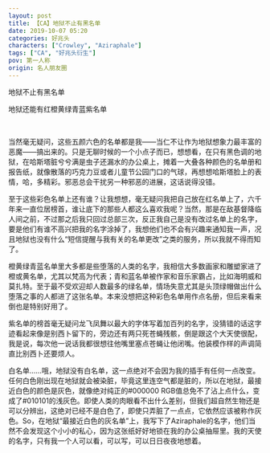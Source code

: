 ```yaml
---
layout: post
title: 【CA】地狱不止有黑名单
date: 2019-10-07 05:20
categories: 好兆头
characters: ["Crowley", "Aziraphale"]
tags: ["CA", "好兆头衍生"]
pov: 第一人称
origin: 名人朋友圈
---
```


地狱不止有黑名单

地狱还能有红橙黄绿青蓝紫名单

<br>

当然毫无疑问，这些五颜六色的名单都是我——当仁不让作为地狱想象力最丰富的恶魔——搞出来的。只是无聊时候的一个小点子而已，想想看，在只有黑色调的地狱，在哈斯塔脏兮兮满是虫子还漏水的办公桌上，摊着一大叠各种颜色的名单册和报告纸，就像散落的巧克力豆或者儿童节公园门口的气球，再想想哈斯塔脸上的表情，哈，多精彩。邪恶总会干扰另一种邪恶的进展，这话说得没错。

至于这些彩色名单上还有谁？让我想想，毫无疑问我把自己放在红名单上了，六千年来一直位居榜首，谁让底下的那些人都这么喜欢我呢？当然，那是在敌基督降临人间之前，不过那之后我只回过总部三次，反正我自己是没有改过名单上的名字，要是他们有谁不高兴把我的名字涂掉了，我想他们也不会有兴趣来通知我一声，况且地狱也没有什么“短信提醒与我有关的名单更改”之类的服务，所以我就不得而知了。

橙黄绿青蓝名单里大多都是些堕落的人类的名字，我相信大多数画家和雕塑家进了橙或黄名单，尤其以梵高为代表；青和蓝名单被作家和音乐家霸占，比如海明威和莫扎特。至于最不受欢迎却人数最多的绿名单，情场失意尤其是头顶绿帽做出什么堕落之事的人都进了这张名单。本来没想把这种彩色名单用作点名册，但后来看来倒也是特别好用了。

紫名单的榜首毫无疑问龙飞凤舞以最大的字体写着加百列的名字，没猜错的话这字迹看起来像是别西卜留下的，旁边还有两只死苍蝇残骸，倒是跟这个大天使很配，我是说，每次他一说话我都很想往他嘴里塞点苍蝇让他闭嘴。他装模作样的声调简直比别西卜还要烦人。

白名单……哦，地狱没有白名单，这一点绝对不会因为我的插手有任何一点改变。任何白色刚出现在地狱就会被染脏，毕竟这里连空气都是脏的，所以在地狱，最接近白色的颜色是灰色，就像绝对纯正的#000000 RGB值总免不了沾上点什么，变成了#010101的浅灰色。即使人类的肉眼看不出什么差别，但我们超自然生物还是可以分辨出，这绝对已经不是白色了，即使只弄脏了一点点，它依然应该被称作灰色。So，在地狱“最接近白色的灰名单”上，我写下了Aziraphale的名字，他们当然不会发现这个小小的私心，因为这张纸好好地锁在我的办公桌抽屉里。我的天使的名字，只有我一个人可以看，可以写，可以日日夜夜地想着。
